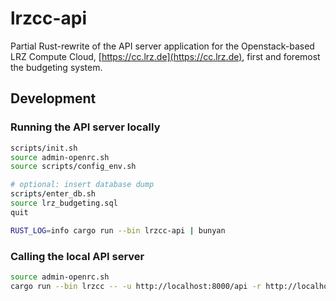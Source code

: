 # lrzcc-api
Partial Rust-rewrite of the API server application for the Openstack-based
LRZ Compute Cloud, [https://cc.lrz.de](https://cc.lrz.de), first and foremost the budgeting
system.

## Development

### Running the API server locally
```bash
scripts/init.sh
source admin-openrc.sh
source scripts/config_env.sh

# optional: insert database dump
scripts/enter_db.sh
source lrz_budgeting.sql
quit

RUST_LOG=info cargo run --bin lrzcc-api | bunyan
```

### Calling the local API server
```bash
source admin-openrc.sh
cargo run --bin lrzcc -- -u http://localhost:8000/api -r http://localhost:8000/api user me
```

